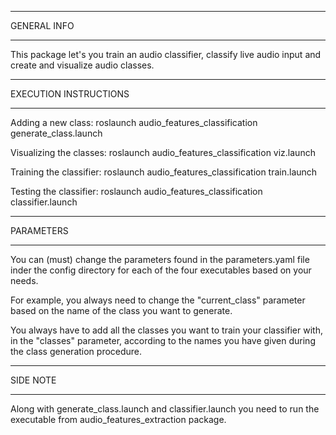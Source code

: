 - - - - - - - - - - 
GENERAL INFO
- - - - - - - - - - 

This package let's you train an audio classifier, classify live audio input and create and visualize audio classes.

- - - - - - - - - - 
EXECUTION INSTRUCTIONS
- - - - - - - - - - 

Adding a new class:
roslaunch audio_features_classification generate_class.launch

Visualizing the classes:
roslaunch audio_features_classification viz.launch

Training the classifier:
roslaunch audio_features_classification train.launch

Testing the classifier:
roslaunch audio_features_classification classifier.launch

- - - - - - - - - - 
PARAMETERS
- - - - - - - - - - 

You can (must) change the parameters found in the parameters.yaml file inder the config directory for each of the four executables based on your needs.

For example, you always need to change the "current_class" parameter based on the name of the class you want to generate.

You always have to add all the classes you want to train your classifier with, in the "classes" parameter, according to the names you have given during the class generation procedure.

- - - - - - - - - - 
SIDE NOTE
- - - - - - - - - - 

Along with generate_class.launch and classifier.launch you need to run the executable from audio_features_extraction package.